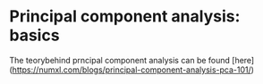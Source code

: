 # Principal component analysis: basics

The teorybehind prncipal component analysis can be found [here]
(https://numxl.com/blogs/principal-component-analysis-pca-101/)
